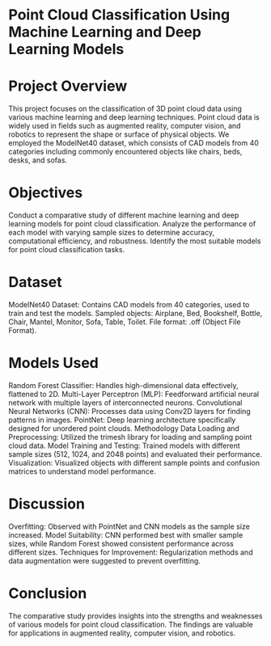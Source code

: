 # Point Cloud Classification Using Machine Learning and Deep Learning Models
# Project Overview
This project focuses on the classification of 3D point cloud data using various machine learning and deep learning techniques. Point cloud data is widely used in fields such as augmented reality, computer vision, and robotics to represent the shape or surface of physical objects. We employed the ModelNet40 dataset, which consists of CAD models from 40 categories including commonly encountered objects like chairs, beds, desks, and sofas.

# Objectives
Conduct a comparative study of different machine learning and deep learning models for point cloud classification.
Analyze the performance of each model with varying sample sizes to determine accuracy, computational efficiency, and robustness.
Identify the most suitable models for point cloud classification tasks.

# Dataset
ModelNet40 Dataset: Contains CAD models from 40 categories, used to train and test the models.
Sampled objects: Airplane, Bed, Bookshelf, Bottle, Chair, Mantel, Monitor, Sofa, Table, Toilet.
File format: .off (Object File Format).

# Models Used
Random Forest Classifier: Handles high-dimensional data effectively, flattened to 2D.
Multi-Layer Perceptron (MLP): Feedforward artificial neural network with multiple layers of interconnected neurons.
Convolutional Neural Networks (CNN): Processes data using Conv2D layers for finding patterns in images.
PointNet: Deep learning architecture specifically designed for unordered point clouds.
Methodology
Data Loading and Preprocessing: Utilized the trimesh library for loading and sampling point cloud data.
Model Training and Testing: Trained models with different sample sizes (512, 1024, and 2048 points) and evaluated their performance.
Visualization: Visualized objects with different sample points and confusion matrices to understand model performance.

# Discussion
Overfitting: Observed with PointNet and CNN models as the sample size increased.
Model Suitability: CNN performed best with smaller sample sizes, while Random Forest showed consistent performance across different sizes.
Techniques for Improvement: Regularization methods and data augmentation were suggested to prevent overfitting.

# Conclusion
The comparative study provides insights into the strengths and weaknesses of various models for point cloud classification. The findings are valuable for applications in augmented reality, computer vision, and robotics.
